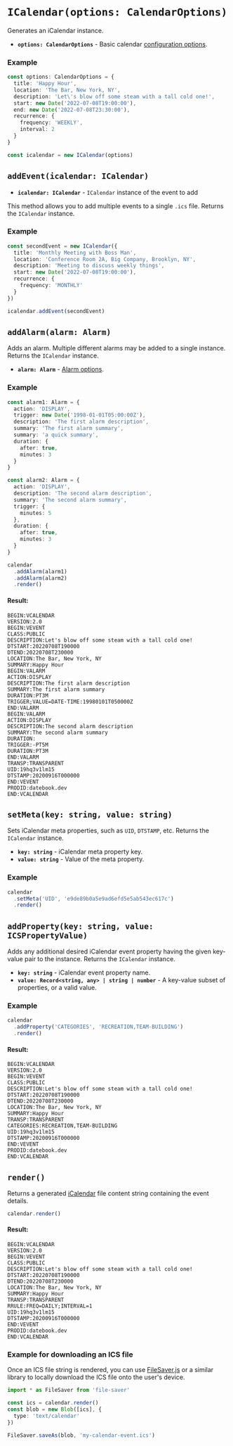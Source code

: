 
# `ICalendar(options: CalendarOptions)`

Generates an iCalendar instance.

* **`options: CalendarOptions`** - Basic calendar [configuration options](/config/basic.md).

### Example

```ts
const options: CalendarOptions = {
  title: 'Happy Hour',
  location: 'The Bar, New York, NY',
  description: 'Let\'s blow off some steam with a tall cold one!',
  start: new Date('2022-07-08T19:00:00'),
  end: new Date('2022-07-08T23:30:00'),
  recurrence: {
    frequency: 'WEEKLY',
    interval: 2
  }
}

const icalendar = new ICalendar(options)
```

## `addEvent(icalendar: ICalendar)` <Badge text="6.0.0" vertical="middle" />

* **`icalendar: ICalendar`** - `ICalendar` instance of the event to add

This method allows you to add multiple events to a single `.ics` file. Returns the `ICalendar` instance.

### Example

```ts
const secondEvent = new ICalendar({
  title: 'Monthly Meeting with Boss Man',
  location: 'Conference Room 2A, Big Company, Brooklyn, NY',
  description: 'Meeting to discuss weekly things',
  start: new Date('2022-07-08T19:00:00'),
  recurrence: {
    frequency: 'MONTHLY'
  }
})

icalendar.addEvent(secondEvent)
```

## `addAlarm(alarm: Alarm)` <Badge text="6.0.0" vertical="middle" />

Adds an alarm. Multiple different alarms may be added to a single instance. Returns the `ICalendar` instance.

* **`alarm: Alarm`** - [Alarm options](../config/alarms.md).


### Example

```ts
const alarm1: Alarm = {
  action: 'DISPLAY',
  trigger: new Date('1998-01-01T05:00:00Z'),
  description: 'The first alarm description',
  summary: 'The first alarm summary',
  summary: 'a quick summary',
  duration: {
    after: true,
    minutes: 3
  }
}

const alarm2: Alarm = {
  action: 'DISPLAY',
  description: 'The second alarm description',
  summary: 'The second alarm summary',
  trigger: {
    minutes: 5
  },
  duration: {
    after: true,
    minutes: 3
  }
}

calendar
  .addAlarm(alarm1)
  .addAlarm(alarm2)
  .render()
```

#### Result:

```
BEGIN:VCALENDAR
VERSION:2.0
BEGIN:VEVENT
CLASS:PUBLIC
DESCRIPTION:Let's blow off some steam with a tall cold one!
DTSTART:20220708T190000
DTEND:20220708T230000
LOCATION:The Bar, New York, NY
SUMMARY:Happy Hour
BEGIN:VALARM
ACTION:DISPLAY
DESCRIPTION:The first alarm description
SUMMARY:The first alarm summary
DURATION:PT3M
TRIGGER;VALUE=DATE-TIME:19980101T050000Z
END:VALARM
BEGIN:VALARM
ACTION:DISPLAY
DESCRIPTION:The second alarm description
SUMMARY:The second alarm summary
DURATION:
TRIGGER:-PT5M
DURATION:PT3M
END:VALARM
TRANSP:TRANSPARENT
UID:19hq3v1lm15
DTSTAMP:20200916T000000
END:VEVENT
PRODID:datebook.dev
END:VCALENDAR
```

## `setMeta(key: string, value: string)` <Badge text="6.0.0" vertical="middle" />

Sets iCalendar meta properties, such as `UID`, `DTSTAMP`, etc. Returns the `ICalendar` instance.

* **`key: string`** - iCalendar meta property key.
* **`value: string`** - Value of the meta property.

### Example

```ts
calendar
  .setMeta('UID', 'e9de89b0a5e9ad6efd5e5ab543ec617c')
  .render()
```

## `addProperty(key: string, value: ICSPropertyValue)` <Badge text="6.0.0" vertical="middle" />

Adds any additional desired iCalendar event property having the given key-value pair to the instance. Returns the `ICalendar` instance.

* **`key: string`** - iCalendar event property name.
* **`value: Record<string, any> | string | number`** - A key-value subset of properties, or a valid value.


### Example

```ts
calendar
  .addProperty('CATEGORIES', 'RECREATION,TEAM-BUILDING')
  .render()
```

#### Result:

```
BEGIN:VCALENDAR
VERSION:2.0
BEGIN:VEVENT
CLASS:PUBLIC
DESCRIPTION:Let's blow off some steam with a tall cold one!
DTSTART:20220708T190000
DTEND:20220708T230000
LOCATION:The Bar, New York, NY
SUMMARY:Happy Hour
TRANSP:TRANSPARENT
CATEGORIES:RECREATION,TEAM-BUILDING
UID:19hq3v1lm15
DTSTAMP:20200916T000000
END:VEVENT
PRODID:datebook.dev
END:VCALENDAR
```

## `render()`

Returns a generated [iCalendar](https://icalendar.org/) file content string containing the event details.

```ts
calendar.render()
```

#### Result:

```
BEGIN:VCALENDAR
VERSION:2.0
BEGIN:VEVENT
CLASS:PUBLIC
DESCRIPTION:Let's blow off some steam with a tall cold one!
DTSTART:20220708T190000
DTEND:20220708T230000
LOCATION:The Bar, New York, NY
SUMMARY:Happy Hour
TRANSP:TRANSPARENT
RRULE:FREQ=DAILY;INTERVAL=1
UID:19hq3v1lm15
DTSTAMP:20200916T000000
END:VEVENT
PRODID:datebook.dev
END:VCALENDAR
```

### Example for downloading an ICS file

Once an ICS file string is rendered, you can use [FileSaver.js](https://www.npmjs.com/package/file-saver) or a similar library to locally download the ICS file onto the user's device.

```ts
import * as FileSaver from 'file-saver'

const ics = calendar.render()
const blob = new Blob([ics], {
  type: 'text/calendar'
})

FileSaver.saveAs(blob, 'my-calendar-event.ics')
```

